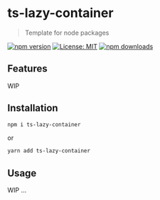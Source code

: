 # ts-lazy-container
> Template for node packages

[![npm version](https://badge.fury.io/js/ts-lazy-container.svg)](https://badge.fury.io/js/ts-lazy-container)
[![License: MIT](https://img.shields.io/badge/License-MIT-yellow.svg)](https://opensource.org/licenses/MIT)
[![npm downloads](https://badgen.net/npm/dw/ts-lazy-container)](https://badge.fury.io/js/ts-lazy-container)

## Features
WIP

## Installation
```bash
npm i ts-lazy-container
```
or
```bash
yarn add ts-lazy-container
```

## Usage
WIP
...
